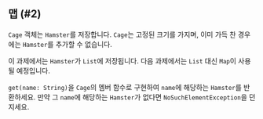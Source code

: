## 맵 (#2)

`Cage` 객체는 `Hamster`를 저장합니다. `Cage`는 고정된 크기를 가지며, 이미 가득 찬 경우에는 `Hamster`를 추가할 수 없습니다.

이 과제에서는 `Hamster`가 `List`에 저장됩니다. 다음 과제에서는 `List` 대신 `Map`이 사용될 예정입니다.

`get(name: String)`을 `Cage`의 멤버 함수로 구현하여 `name`에 해당하는 `Hamster`를 반환하세요. 만약 그 `name`에 해당하는 `Hamster`가 없다면 `NoSuchElementException`을 던지세요.